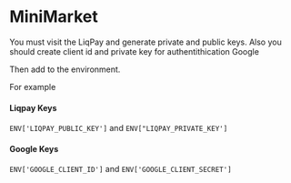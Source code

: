# MiniMarket

You must visit the LiqPay and generate private and public keys.
Also you should create client id and private key for authentithication Google

Then add to the environment.

For example

#### Liqpay Keys

`ENV['LIQPAY_PUBLIC_KEY']` and `ENV["LIQPAY_PRIVATE_KEY']`

#### Google Keys

`ENV['GOOGLE_CLIENT_ID']` and `ENV['GOOGLE_CLIENT_SECRET']`
